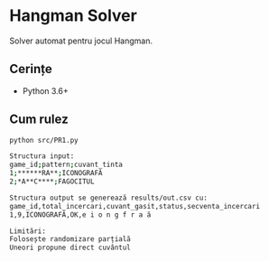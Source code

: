# Hangman Solver

Solver automat pentru jocul Hangman.

## Cerințe
- Python 3.6+

## Cum rulez
```bash
python src/PR1.py

Structura input:
game_id;pattern;cuvant_tinta
1;******RA**;ICONOGRAFĂ
2;*A**C****;FAGOCITUL

Structura output se generează results/out.csv cu:
game_id,total_incercari,cuvant_gasit,status,secventa_incercari
1,9,ICONOGRAFĂ,OK,e i o n g f r a ă

Limitări:
Folosește randomizare parțială
Uneori propune direct cuvântul
